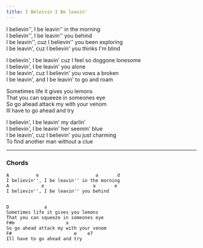 ```yaml
---
title: I Beleivin I Be leavin'
---
```


I believin'', I be leavin'' in the morning  
I believin'', I be leavin'' you behind  
I be leavin'', cuz I believin'' you been exploring  
I be leavin', cuz I believin' you thinks I'm blind  

I believin', I be leavin' cuz I feel so doggone lonesome  
I believin', I be leavin' you alone  
I be leavin', cuz I believin' you vows a broken  
I be leavin', and I be leavin' to go and roam  

Sometimes life it gives you lemons  
That you can squeeze in someones eye  
So go ahead attack my with your venom  
Ill have to go ahead and try  

I believin', I be leavin' my darlin'  
I believin', I be leavin' her seemin' blue  
I be leavin', cuz I believin' you just charming  
To find another man without a clue  

---

### Chords

```
A          e                     a       d  
I believin'', I be leavin'' in the morning  
A            e                  a       e  
I believin'', I be leavin'' you behind  


D             a               
Sometimes life it gives you lemons  
That you can squeeze in someones eye  
F#m                   a  
So go ahead attack my with your venom  
F#                       e    e7  
Ill have to go ahead and try  
```
